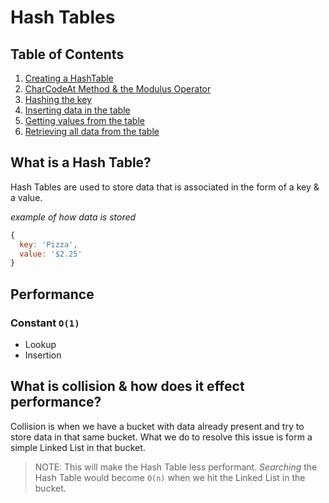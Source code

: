# Hash Tables

## Table of Contents
1. [Creating a HashTable](https://github.com/rockchalkwushock/DSA-Notes/blob/master/docs/hashtables/Create.md)
2. [CharCodeAt Method & the Modulus Operator](https://github.com/rockchalkwushock/DSA-Notes/blob/master/docs/hashtables/CharCodeAt.md)
3. [Hashing the key](https://github.com/rockchalkwushock/DSA-Notes/blob/master/docs/hashtables/Hash.md)
4. [Inserting data in the table](https://github.com/rockchalkwushock/DSA-Notes/blob/master/docs/hashtables/Insert.md)
5. [Getting values from the table](https://github.com/rockchalkwushock/DSA-Notes/blob/master/docs/hashtables/Get.md)
6. [Retrieving all data from the table](
  https://github.com/rockchalkwushock/DSA-Notes/blob/master/docs/hashtables/RetrieveAll.md
)

## What is a Hash Table?
Hash Tables are used to store data that is associated in the form of a key & a value.

_example of how data is stored_
```javascript
{
  key: 'Pizza',
  value: '$2.25'
}
```
## Performance

### Constant `O(1)`
- Lookup
- Insertion

## What is collision & how does it effect performance?
Collision is when we have a bucket with data already present and try to store data in that same bucket. What we do to resolve this issue is form a simple Linked List in that bucket.

> NOTE: This will make the Hash Table less performant. _Searching_ the Hash Table would become `O(n)` when we hit the Linked List in the bucket.